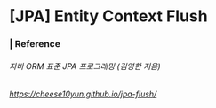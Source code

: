 # [JPA] Entity Context Flush



### | Reference 

###### 자바 ORM 표준 JPA 프로그래밍 (김영한 지음)

###### https://cheese10yun.github.io/jpa-flush/


